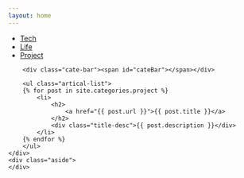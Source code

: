 ```yaml
---
layout: home
---
```


<div class="index-content project">
    <div class="section">
        <ul class="artical-cate">
           <li class="on"><a href="/blog"><span>Tech</span></a></li>
            <li><a href="/blog/life"><span>Life</span></a></li>
            <li><a href="/blog/project"><span>Project</span></a></li>
        </ul>

        <div class="cate-bar"><span id="cateBar"></span></div>

        <ul class="artical-list">
        {% for post in site.categories.project %}
            <li>
                <h2>
                    <a href="{{ post.url }}">{{ post.title }}</a>
                </h2>
                <div class="title-desc">{{ post.description }}</div>
            </li>
        {% endfor %}
        </ul>
    </div>
    <div class="aside">
    </div>
</div>
